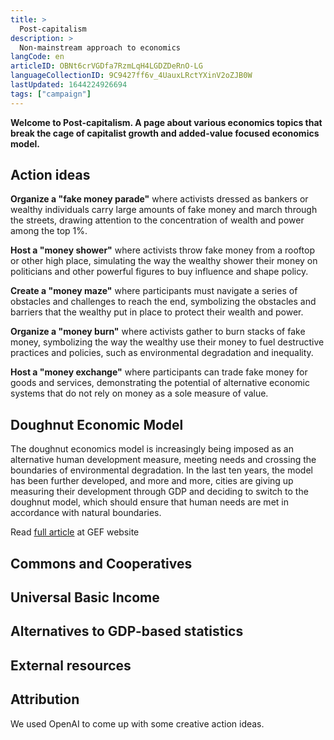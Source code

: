```yaml
---
title: >
  Post-capitalism
description: >
  Non-mainstream approach to economics
langCode: en
articleID: OBNt6crVGDfa7RzmLqH4LGDZDeRnO-LG
languageCollectionID: 9C9427ff6v_4UauxLRctYXinV2oZJB0W
lastUpdated: 1644224926694
tags: ["campaign"]
---
```


**Welcome to Post-capitalism. A page about various economics topics that break the cage of capitalist growth and added-value focused economics model.**

## **Action ideas**

**Organize a "fake money parade"** where activists dressed as bankers or wealthy individuals carry large amounts of fake money and march through the streets, drawing attention to the concentration of wealth and power among the top 1%.

**Host a "money shower"** where activists throw fake money from a rooftop or other high place, simulating the way the wealthy shower their money on politicians and other powerful figures to buy influence and shape policy.

**Create a "money maze"** where participants must navigate a series of obstacles and challenges to reach the end, symbolizing the obstacles and barriers that the wealthy put in place to protect their wealth and power.

**Organize a "money burn"** where activists gather to burn stacks of fake money, symbolizing the way the wealthy use their money to fuel destructive practices and policies, such as environmental degradation and inequality.

**Host a "money exchange"** where participants can trade fake money for goods and services, demonstrating the potential of alternative economic systems that do not rely on money as a sole measure of value.

## Doughnut Economic Model

The doughnut economics model is increasingly being imposed as an alternative human development measure, meeting needs and crossing the boundaries of environmental degradation. In the last ten years, the model has been further developed, and more and more, cities are giving up measuring their development through GDP and deciding to switch to the doughnut model, which should ensure that human needs are met in accordance with natural boundaries.

Read [full article](https://gef.eu/wp-content/uploads/2021/04/GEF_TransformativeDoughnutEconomicsModel_ENG.pdf) at GEF website

## Commons and Cooperatives

## Universal Basic Income

## Alternatives to GDP-based statistics

## External resources

## Attribution

We used OpenAI to come up with some creative action ideas.